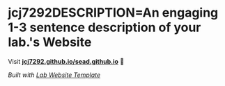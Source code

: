 
# jcj7292DESCRIPTION=An engaging 1-3 sentence description of your lab.'s Website

Visit **[jcj7292.github.io/sead.github.io](https://jcj7292.github.io/sead.github.io)** 🚀

_Built with [Lab Website Template](https://greene-lab.gitbook.io/lab-website-template-docs)_
